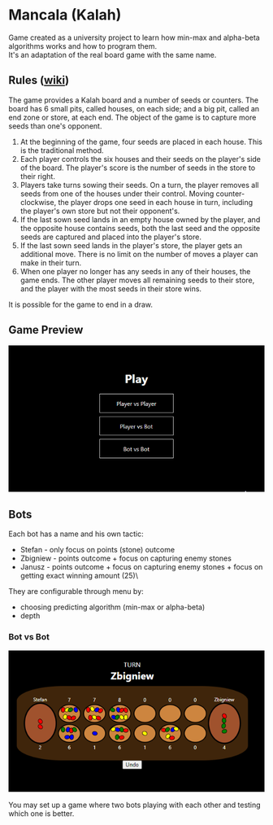 # Mancala (Kalah)
Game created as a university project to learn how min-max and alpha-beta algorithms works and how to program them.\
It's an adaptation of the real board game with the same name.

## Rules ([wiki][rules])
The game provides a Kalah board and a number of seeds or counters. The board has 6 small pits, called houses, on each side; and a big pit, called an end zone or store, at each end. The object of the game is to capture more seeds than one's opponent.
1. At the beginning of the game, four seeds are placed in each house. This is the traditional method.
2. Each player controls the six houses and their seeds on the player's side of the board. The player's score is the number of seeds in the store to their right.
3. Players take turns sowing their seeds. On a turn, the player removes all seeds from one of the houses under their control. Moving counter-clockwise, the player drops one seed in each house in turn, including the player's own store but not their opponent's.
4. If the last sown seed lands in an empty house owned by the player, and the opposite house contains seeds, both the last seed and the opposite seeds are captured and placed into the player's store.
5. If the last sown seed lands in the player's store, the player gets an additional move. There is no limit on the number of moves a player can make in their turn.
6. When one player no longer has any seeds in any of their houses, the game ends. The other player moves all remaining seeds to their store, and the player with the most seeds in their store wins.

It is possible for the game to end in a draw.

## Game Preview
![alt text][preview]

## Bots
Each bot has a name and his own tactic:
  * Stefan - only focus on points (stone) outcome
  * Zbigniew - points outcome + focus on capturing enemy stones
  * Janusz - points outcome + focus on capturing enemy stones + focus on getting exact winning amount (25)\

They are configurable through menu by:
  - choosing predicting algorithm (min-max or alpha-beta)
  - depth 

### Bot vs Bot
![alt text][bot_vs_bot]

You may set up a game where two bots playing with each other and testing which one is better.


[bot_vs_bot]: https://github.com/Frown00/mancala/blob/master/assets/sc2.PNG?raw=true "Bot vs Bot playing"
[preview]: https://github.com/Frown00/mancala/blob/master/assets/Animation.gif?raw=true "Application preview"
[rules]: https://en.wikipedia.org/wiki/Kalah "Rules of the game"
